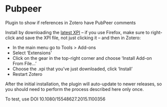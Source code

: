 Pubpeer
=================

Plugin to show if references in Zotero have PubPeer comments

Install by downloading the [latest XPI](https://github.com/PubPeerFoundation/pubpeer_zotero_plugin/releases/latest) – if you use Firefox, make sure to right-click and save the XPI file, not just clicking it – and then in Zotero:

* In the main menu go to Tools > Add-ons
* Select ‘Extensions’
* Click on the gear in the top-right corner and choose ‘Install Add-on From File…’
* Choose the .xpi that you’ve just downloaded, click ‘Install’
* Restart Zotero

After the initial installation, the plugin will auto-update to newer releases, so you should need to perform the process described here only once.

To test, use DOI 10.1080/15548627.2015.1100356
